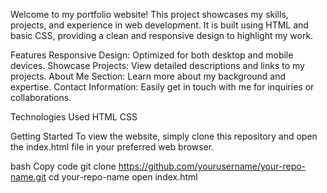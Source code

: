 Welcome to my portfolio website! This project showcases my skills, projects, and experience in web development. It is built using HTML and basic CSS, providing a clean and responsive design to highlight my work.

Features
Responsive Design: Optimized for both desktop and mobile devices.
Showcase Projects: View detailed descriptions and links to my projects.
About Me Section: Learn more about my background and expertise.
Contact Information: Easily get in touch with me for inquiries or collaborations.

Technologies Used
HTML
CSS

Getting Started
To view the website, simply clone this repository and open the index.html file in your preferred web browser.

bash
Copy code
git clone https://github.com/yourusername/your-repo-name.git
cd your-repo-name
open index.html
